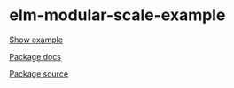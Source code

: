 #  elm-modular-scale-example

[Show example](https://rl-king.github.io/elm-modular-scale-example)

[Package docs](https://package.elm-lang.org/packages/rl-king/elm-modular-scale/latest)

[Package source](https://github.com/rl-king/elm-modular-scale)
